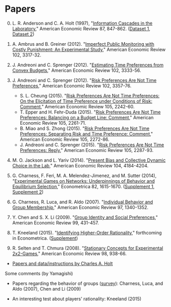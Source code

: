 # Papers

0. L. R. Anderson and C. A. Holt (1997),
   "[Information Cascades in the Laboratory](http://www.jstor.org/stable/2951328),"
   American Economic Review 87, 847-862.
   ([Dataset 1](http://www.people.virginia.edu/~cah2k/casdata.pdf), [Dataset 2](http://www.people.virginia.edu/~cah2k/casdata2.pdf))

0. A. Ambrus and B. Greiner (2012).
   "[Imperfect Public Monitoring with Costly Punishment: An Experimental Study](https://www.aeaweb.org/articles.php?doi=10.1257/aer.102.7.3317),"
   American Economic Review 102, 3317-32.

0. J. Andreoni and C. Sprenger (2012).
   "[Estimating Time Preferences from Convex Budgets](https://www.aeaweb.org/articles.php?doi=10.1257/aer.102.7.3333),"
   American Economic Review 102, 3333-56.

0. J. Andreoni and C. Sprenger (2012).
   "[Risk Preferences Are Not Time Preferences](https://www.aeaweb.org/articles.php?doi=10.1257/aer.102.7.3357),"
   American Economic Review 102, 3357-76.
   * S. L. Cheung (2015).
     "[Risk Preferences Are Not Time Preferences: On the Elicitation of Time Preference under Conditions of Risk: Comment](https://www.aeaweb.org/articles.php?doi=10.1257/aer.20120946),"
     American Economic Review 105, 2242-60.
   * T. Epper and H. Fehr-Duda (2015).
     "[Risk Preferences Are Not Time Preferences: Balancing on a Budget Line: Comment](https://www.aeaweb.org/articles.php?doi=10.1257/aer.20130420),"
     American Economic Review 105, 2261-71.
   * B. Miao and S. Zhong (2015).
     "[Risk Preferences Are Not Time Preferences: Separating Risk and Time Preference: Comment](https://www.aeaweb.org/articles.php?doi=10.1257/aer.20131183),"
     American Economic Review 105, 2272-86.
   * J. Andreoni and C. Sprenger (2015).
     "[Risk Preferences Are Not Time Preferences: Reply](https://www.aeaweb.org/articles.php?doi=10.1257/aer.20150311&fnd=s),"
     American Economic Review 105, 2287-93.

0. M. O. Jackson and L. Yariv (2014).
   "[Present Bias and Collective Dynamic Choice in the Lab](https://www.aeaweb.org/articles.php?doi=10.1257/aer.104.12.4184),"
   American Economic Review 104, 4184-4204.

0. G. Charness, F. Feri, M. A. Melendez-Jimenez, and M. Sutter (2014),
   "[Experimental Games on Networks: Underpinnings of Behavior and Equilibrium Selection](http://onlinelibrary.wiley.com/doi/10.3982/ECTA11781/abstract),"
   Econometrica 82, 1615-1670.
   ([Supplement 1](https://www.econometricsociety.org/content/supplement-experimental-games-networks-underpinnings-behavior-and-equilibrium-selection-0),
   [Supplement 2](https://www.econometricsociety.org/content/supplement-experimental-games-networks-underpinnings-behavior-and-equilibrium-selection))

0. G. Charness, R. Luca, and R. Aldo (2007).
   "[Individual Behavior and Group Membership](https://www.aeaweb.org/articles.php?doi=10.1257/aer.97.4.1340),"
   American Economic Review 97, 1340-1352.

0. Y. Chen and S. X. Li (2009).
   "[Group Identity and Social Preferences](https://www.aeaweb.org/articles.php?doi=10.1257/aer.99.1.431),"
   American Economic Review 99, 431-457.

0. T. Kneeland (2015).
   "[Identifying Higher-Order Rationality](http://terri.microeconomics.ca/research/hor.pdf),"
   forthcoming in Econometrica.
   ([Supplement](https://www.econometricsociety.org/content/supplement-identifying-higher-order-rationality))

0. R. Selten and T. Chmura (2008).
   "[Stationary Concepts for Experimental 2x2-Games](https://www.aeaweb.org/articles.php?doi=10.1257/aer.98.3.938),"
   American Economic Review 98, 938-66.

* [Papers and data/instructions by Charles A. Holt](http://people.virginia.edu/~cah2k/datapage.html)

Some comments (by Yamagishi)

* Papers regarding the behavior of groups
  ([survey](https://www.aeaweb.org/articles.php?doi=10.1257/jep.26.3.157)):
   Charness, Luca, and Aldo (2007), Chen and Li (2009)

* An interesting test about players' rationality:
  Kneeland (2015)
